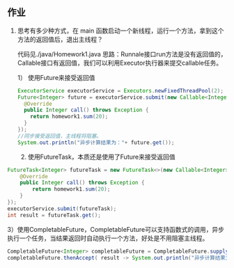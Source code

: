 ## 作业

1. 思考有多少种方式，在 main 函数启动一个新线程，运行一个方法，拿到这个方法的返回值后，退出主线程？

   代码见./java/Homework1.java
   思路：Runnale接口run方法是没有返回值的，Callable接口有返回值，我们可以利用Executor执行器来提交callable任务。

   1） 使用Future来接受返回值

   ```java
   ExecutorService executorService = Executors.newFixedThreadPool(2);
   Future<Integer> future = executorService.submit(new Callable<Integer>() {
     @Override
     public Integer call() throws Exception {
       return homework1.sum(20);
     }
   });
   //同步接受返回值，主线程将阻塞。
   System.out.println("异步计算结果为："+ future.get());
   ```

   2) 使用FutureTask，本质还是使用了Future来接受返回值

```java
FutureTask<Integer> futureTask = new FutureTask<>(new Callable<Integer>() {
    @Override
    public Integer call() throws Exception {
        return homework1.sum(20);
    }
});
executorService.submit(futureTask);
int result = futureTask.get();
```

​		3）使用CompletableFuture，CompletableFuture可以支持函数式的调用，异步执行一个任务，当结果返回时自动执行一个方法，好处是不用阻塞主线程。

```java
CompletableFuture<Integer> completableFuture = CompletableFuture.supplyAsync(() -> homework1.sum(20));
completableFuture.thenAccept( result -> System.out.println("异步计算结果为："+ result));
```

